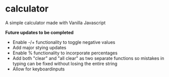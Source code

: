 # calculator
A simple calculator made with Vanilla Javascript

**Future updates to be completed**
* Enable -/+ functionality to toggle negative values
* Add major stying updates
* Enable % functionality to incorporate percentages
* Add both "clear" and "all clear" as two separate functions so mistakes in typing can be fixed without losing the entire string
* Allow for keyboardinputs

